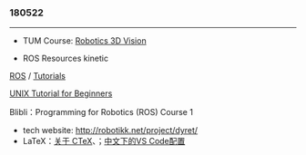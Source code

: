 ### 180522

---

- TUM Course: [Robotics 3D Vision](https://vision.in.tum.de/teaching/ws2017/r3dv)

- ROS Resources kinetic

[ROS](http://wiki.ros.org/cn/ROS) / [Tutorials](http://wiki.ros.org/action/fullsearch/cn/ROS/Tutorials?action=fullsearch&context=180&value=linkto%3A%22cn%2FROS%2FTutorials%22)

[UNIX Tutorial for Beginners](http://www.ee.surrey.ac.uk/Teaching/Unix/)

Blibli：Programming for Robotics (ROS) Course 1

- tech website: http://robotikk.net/project/dyret/
- LaTeX：[关于 CTeX](https://liam0205.me/texlive/)、；[中文下的VS Code配置](http://ddswhu.me/posts/2018-04/vs-code-for-latex/)

### 